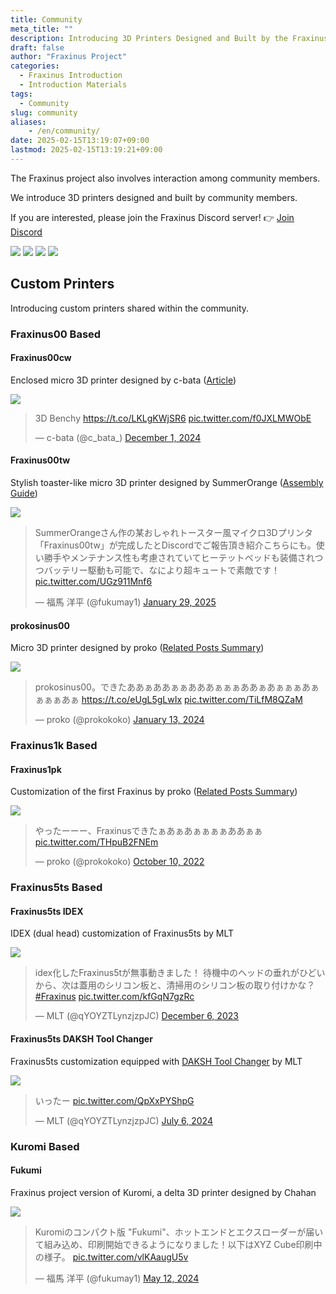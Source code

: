 ```yaml
---
title: Community
meta_title: ""
description: Introducing 3D Printers Designed and Built by the Fraxinus Community
draft: false
author: "Fraxinus Project"
categories:
  - Fraxinus Introduction
  - Introduction Materials
tags:
  - Community
slug: community
aliases:
    - /en/community/
date: 2025-02-15T13:19:07+09:00
lastmod: 2025-02-15T13:19:21+09:00
---
```


The Fraxinus project also involves interaction among community members.

We introduce 3D printers designed and built by community members.

If you are interested, please join the Fraxinus Discord server! 👉 [Join Discord](/discord)

![](/images/community/fraxinus-group-photo-1.jpg)
![](/images/community/fraxinus-group-photo-2.jpg)
![](/images/community/fraxinus-group-photo-3.jpg)
![](/images/community/fraxinus-group-photo-4.jpg)

## Custom Printers

Introducing custom printers shared within the community.

### Fraxinus00 Based

#### Fraxinus00cw

Enclosed micro 3D printer designed by c-bata ([Article](https://nwpct1.hatenablog.com/entry/fraxinus-00cw))

![](/images/community/Fraxinus00cw.jpg)

<blockquote class="twitter-tweet"><p lang="en" dir="ltr">3D Benchy <a href="https://t.co/LKLgKWjSR6">https://t.co/LKLgKWjSR6</a> <a href="https://t.co/f0JXLMWObE">pic.twitter.com/f0JXLMWObE</a></p>&mdash; c-bata (@c_bata_) <a href="https://twitter.com/c_bata_/status/1863165974926786595?ref_src=twsrc%5Etfw">December 1, 2024</a></blockquote> <script async src="https://platform.twitter.com/widgets.js" charset="utf-8"></script>

#### Fraxinus00tw

Stylish toaster-like micro 3D printer designed by SummerOrange ([Assembly Guide](/docs/assembly/about/#fraxinus00tw))

![](/images/community/Fraxinus00tw.png)

<blockquote class="twitter-tweet"><p lang="ja" dir="ltr">SummerOrangeさん作の某おしゃれトースター風マイクロ3Dプリンタ「Fraxinus00tw」が完成したとDiscordでご報告頂き紹介こちらにも。使い勝手やメンテナンス性も考慮されていてヒーテットベッドも装備されつつバッテリー駆動も可能で、なにより超キュートで素敵です！ <a href="https://t.co/UGz911Mnf6">pic.twitter.com/UGz911Mnf6</a></p>&mdash; 福馬 洋平 (@fukumay1) <a href="https://twitter.com/fukumay1/status/1884396047113543918?ref_src=twsrc%5Etfw">January 29, 2025</a></blockquote> <script async src="https://platform.twitter.com/widgets.js" charset="utf-8"></script>

#### prokosinus00

Micro 3D printer designed by proko ([Related Posts Summary](https://posfie.com/@prokokoko/p/vPiPrfI))

![](/images/community/prokosinus00.jpg)

<blockquote class="twitter-tweet"><p lang="ja" dir="ltr">prokosinus00。できたああぁああぁぁあああぁぁぁああぁあぁぁぁあぁぁぁぁあぁ <a href="https://t.co/eUgL5gLwIx">https://t.co/eUgL5gLwIx</a> <a href="https://t.co/TiLfM8QZaM">pic.twitter.com/TiLfM8QZaM</a></p>&mdash; proko (@prokokoko) <a href="https://twitter.com/prokokoko/status/1746146982048198814?ref_src=twsrc%5Etfw">January 13, 2024</a></blockquote> <script async src="https://platform.twitter.com/widgets.js" charset="utf-8"></script>


### Fraxinus1k Based

#### Fraxinus1pk

Customization of the first Fraxinus by proko ([Related Posts Summary](https://posfie.com/@prokokoko/p/RPSImke))

![](/images/community/Fraxinus1pk.jpg)

<blockquote class="twitter-tweet" data-conversation="none"><p lang="ja" dir="ltr">やったーーー、Fraxinusできたぁあぁあぁぁぁぁああぁぁ <a href="https://t.co/THpuB2FNEm">pic.twitter.com/THpuB2FNEm</a></p>&mdash; proko (@prokokoko) <a href="https://twitter.com/prokokoko/status/1579350656150032385?ref_src=twsrc%5Etfw">October 10, 2022</a></blockquote> <script async src="https://platform.twitter.com/widgets.js" charset="utf-8"></script>

### Fraxinus5ts Based

#### Fraxinus5ts IDEX

IDEX (dual head) customization of Fraxinus5ts by MLT

![](/images/community/Fraxinus5ts_IDEX.jpg)

<blockquote class="twitter-tweet"><p lang="ja" dir="ltr">idex化したFraxinus5tが無事動きました！ 待機中のヘッドの垂れがひどいから、次は蓋用のシリコン板と、清掃用のシリコン板の取り付けかな？<a href="https://twitter.com/hashtag/Fraxinus?src=hash&amp;ref_src=twsrc%5Etfw">#Fraxinus</a> <a href="https://t.co/kfGqN7gzRc">pic.twitter.com/kfGqN7gzRc</a></p>&mdash; MLT (@qYOYZTLynzjzpJC) <a href="https://twitter.com/qYOYZTLynzjzpJC/status/1732466387749400890?ref_src=twsrc%5Etfw">December 6, 2023</a></blockquote> <script async src="https://platform.twitter.com/widgets.js" charset="utf-8"></script>

#### Fraxinus5ts DAKSH Tool Changer

Fraxinus5ts customization equipped with [DAKSH Tool Changer](https://github.com/ankurv2k6/daksh-toolchanger-v2) by MLT

![](/images/community/Fraxinus5ts_DAKSH_tool_changer.jpg)

<blockquote class="twitter-tweet"><p lang="ja" dir="ltr">いったー <a href="https://t.co/QpXxPYShpG">pic.twitter.com/QpXxPYShpG</a></p>&mdash; MLT (@qYOYZTLynzjzpJC) <a href="https://twitter.com/qYOYZTLynzjzpJC/status/1809486137272258795?ref_src=twsrc%5Etfw">July 6, 2024</a></blockquote> <script async src="https://platform.twitter.com/widgets.js" charset="utf-8"></script>

### Kuromi Based

#### Fukumi

Fraxinus project version of Kuromi, a delta 3D printer designed by Chahan

![](/images/community/Fukumi.jpg)

<blockquote class="twitter-tweet"><p lang="ja" dir="ltr">Kuromiのコンパクト版 "Fukumi"、ホットエンドとエクスローダーが届いて組み込め、印刷開始できるようになりました！以下はXYZ Cube印刷中の様子。 <a href="https://t.co/vlKAaugU5v">pic.twitter.com/vlKAaugU5v</a></p>&mdash; 福馬 洋平 (@fukumay1) <a href="https://twitter.com/fukumay1/status/1789533246575055008?ref_src=twsrc%5Etfw">May 12, 2024</a></blockquote> <script async src="https://platform.twitter.com/widgets.js" charset="utf-8"></script> 
